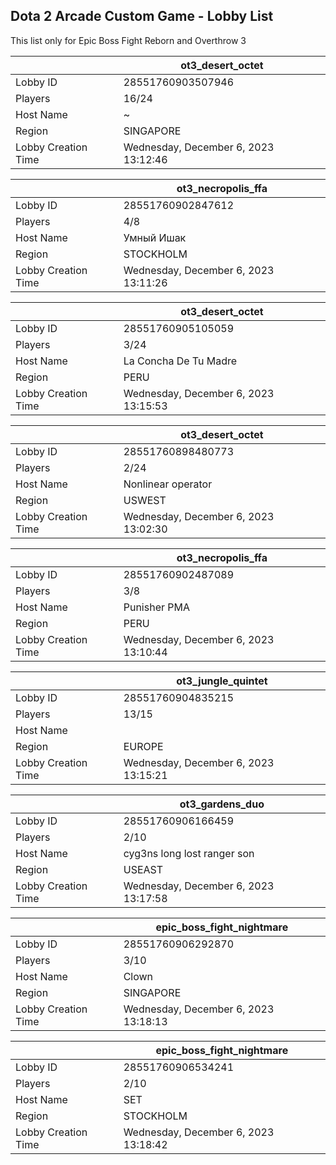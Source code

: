 ## Dota 2 Arcade Custom Game - Lobby List

This list only for Epic Boss Fight Reborn and Overthrow 3

|  | ot3_desert_octet |
| ------ | ------ |
| Lobby ID | 28551760903507946 |
| Players | 16/24 |
| Host Name | ~ |
| Region | SINGAPORE |
| Lobby Creation Time | Wednesday, December 6, 2023 13:12:46 |


|  | ot3_necropolis_ffa |
| ------ | ------ |
| Lobby ID | 28551760902847612 |
| Players | 4/8 |
| Host Name | Умный Ишак |
| Region | STOCKHOLM |
| Lobby Creation Time | Wednesday, December 6, 2023 13:11:26 |


|  | ot3_desert_octet |
| ------ | ------ |
| Lobby ID | 28551760905105059 |
| Players | 3/24 |
| Host Name | La Concha De Tu Madre |
| Region | PERU |
| Lobby Creation Time | Wednesday, December 6, 2023 13:15:53 |


|  | ot3_desert_octet |
| ------ | ------ |
| Lobby ID | 28551760898480773 |
| Players | 2/24 |
| Host Name | Nonlinear operator |
| Region | USWEST |
| Lobby Creation Time | Wednesday, December 6, 2023 13:02:30 |


|  | ot3_necropolis_ffa |
| ------ | ------ |
| Lobby ID | 28551760902487089 |
| Players | 3/8 |
| Host Name | Punisher PMA |
| Region | PERU |
| Lobby Creation Time | Wednesday, December 6, 2023 13:10:44 |


|  | ot3_jungle_quintet |
| ------ | ------ |
| Lobby ID | 28551760904835215 |
| Players | 13/15 |
| Host Name | |||||||||||| |
| Region | EUROPE |
| Lobby Creation Time | Wednesday, December 6, 2023 13:15:21 |


|  | ot3_gardens_duo |
| ------ | ------ |
| Lobby ID | 28551760906166459 |
| Players | 2/10 |
| Host Name | cyg3ns long lost ranger son |
| Region | USEAST |
| Lobby Creation Time | Wednesday, December 6, 2023 13:17:58 |


|  | epic_boss_fight_nightmare |
| ------ | ------ |
| Lobby ID | 28551760906292870 |
| Players | 3/10 |
| Host Name | Clown |
| Region | SINGAPORE |
| Lobby Creation Time | Wednesday, December 6, 2023 13:18:13 |


|  | epic_boss_fight_nightmare |
| ------ | ------ |
| Lobby ID | 28551760906534241 |
| Players | 2/10 |
| Host Name | SET |
| Region | STOCKHOLM |
| Lobby Creation Time | Wednesday, December 6, 2023 13:18:42 |


